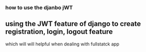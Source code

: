 ### how to use the djanbo jWT

<h2> using the JWT feature of django to create registration, login, logout feature </h2>
<p> which will will helpful when dealing with fullstatck app </p>
